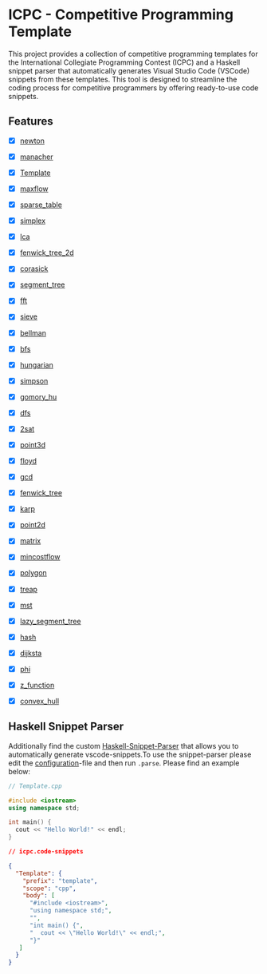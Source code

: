# ICPC - Competitive Programming Template

This project provides a collection of competitive programming templates for the International Collegiate Programming Contest (ICPC) and a Haskell snippet parser that automatically generates Visual Studio Code (VSCode) snippets from these templates. This tool is designed to streamline the coding process for competitive programmers by offering ready-to-use code snippets.

## Features

- [x] [newton](../templates/newton.cpp)
- [x] [manacher](../templates/manacher.cpp)
- [x] [Template](../templates/Template.cpp)
- [x] [maxflow](../templates/maxflow.cpp)
- [x] [sparse_table](../templates/sparse_table.cpp)
- [x] [simplex](../templates/simplex.cpp)
- [x] [lca](../templates/lca.cpp)
- [x] [fenwick_tree_2d](../templates/fenwick_tree_2d.cpp)
- [x] [corasick](../templates/corasick.cpp)
- [x] [segment_tree](../templates/segment_tree.cpp)
- [x] [fft](../templates/fft.cpp)
- [x] [sieve](../templates/sieve.cpp)
- [x] [bellman](../templates/bellman.cpp)
- [x] [bfs](../templates/bfs.cpp)
- [x] [hungarian](../templates/hungarian.cpp)
- [x] [simpson](../templates/simpson.cpp)
- [x] [gomory_hu](../templates/gomory_hu.cpp)
- [x] [dfs](../templates/dfs.cpp)
- [x] [2sat](../templates/2sat.cpp)
- [x] [point3d](../templates/point3d.cpp)
- [x] [floyd](../templates/floyd.cpp)
- [x] [gcd](../templates/gcd.cpp)
- [x] [fenwick_tree](../templates/fenwick_tree.cpp)
- [x] [karp](../templates/karp.cpp)
- [x] [point2d](../templates/point2d.cpp)
- [x] [matrix](../templates/matrix.cpp)
- [x] [mincostflow](../templates/mincostflow.cpp)
- [x] [polygon](../templates/polygon.cpp)
- [x] [treap](../templates/treap.cpp)
- [x] [mst](../templates/mst.cpp)
- [x] [lazy_segment_tree](../templates/lazy_segment_tree.cpp)
- [x] [hash](../templates/hash.cpp)
- [x] [dijksta](../templates/dijksta.cpp)
- [x] [phi](../templates/phi.cpp)
- [x] [z_function](../templates/z_function.cpp)
- [x] [convex_hull](../templates/convex_hull.cpp)


## Haskell Snippet Parser

Additionally find the custom [Haskell-Snippet-Parser](./src/parse.hs) that allows you to automatically generate vscode-snippets.To use the snippet-parser please edit the [configuration](./src/config.json)-file and then run `.parse`. Please find an example below:

```cpp
// Template.cpp

#include <iostream>
using namespace std;

int main() {
  cout << "Hello World!" << endl;
}
```
```json
// icpc.code-snippets

{
  "Template": {
    "prefix": "template",
    "scope": "cpp",
    "body": [
      "#include <iostream>",
      "using namespace std;",
      "",
      "int main() {",
      "  cout << \"Hello World!\" << endl;",
      "}"
   ]
  }
}